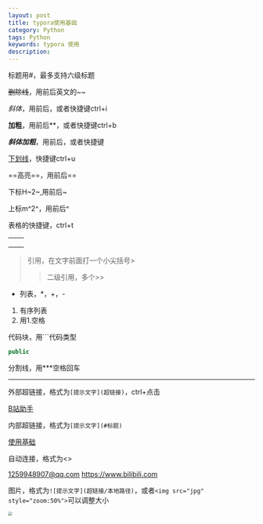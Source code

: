 ```yaml
---
layout: post
title: typora使用基础
category: Python
tags: Python
keywords: typora 使用
description:
---
```



标题用#，最多支持六级标题

~~删除线~~，用前后英文的~~

*斜体*，用前后，或者快捷键ctrl+i

**加粗**，用前后**，或者快捷键ctrl+b

***斜体加粗***，用前后，或者快捷键

 <u>下划线</u>，快捷键ctrl+u

==高亮==，用前后==

下标H~2~,用前后~

上标m^2^，用前后^

表格的快捷键，ctrl+t

|      |      |
| ---- | ---- |
|      |      |
|      |      |
|      |      |

> 引用，在文字前面打一个小尖括号>
>
> > 二级引用，多个>>



* 列表，*，+，-

1. 有序列表
2. 用1.空格

代码块，用```代码类型

```java
public
```

分割线，用***空格回车

***

外部超链接，格式为`[提示文字](超链接)`，ctrl+点击

[B站助手](https://github.com/RayWangQvQ/BiliBiliTool.Docs)

内部超链接，格式为`[提示文字](#标题)`

[使用基础](#使用基础)

自动连接，格式为<>

<1259948907@qq.com> <https://www.bilibili.com>

图片，格式为`![提示文字](超链接/本地路径)`，或者`<img src="jpg" style="zoom:50%">`可以调整大小

<img src="C:\Users\xinyi\Desktop\5291f668d2cce31547db162fe915fa20_1.jpg" style="zoom:50%">






